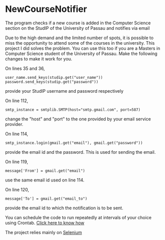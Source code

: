 # NewCourseNotifier
The program checks if a new course is added in the 
Computer Science section on the StudIP of the 
University of Passau and notifies via email


Due to the high demand and the limited number of spots,
 it is possible to miss the opportunity to attend some
  of the courses in the university. This project I did
   solves the problem. You can use this too if 
   you are a Masters in Computer Science student of 
   the University of Passau. Make the following 
   changes to make it work for you.
   
   On lines 35 and 36,
   
    user_name.send_keys(studip.get("user_name")) 
    password.send_keys(studip.get("password"))  
    
   provide your StudIP username and password respectively
   
   On line 112,
   
    smtp_instance = smtplib.SMTP(host="smtp.gmail.com", port=587)
   
   change the "host" and "port" to the one provided 
   by your email service provider.
   
   On line 114,
   
    smtp_instance.login(gmail.get("email"), gmail.get("password"))
   
   provide the email id and the password. This is 
   used for sending the email.
   
   On line 119,
   
    message['From'] = gmail.get("email")
   
   use the same email id used on line 114.
   
   On line 120,
   
    message['To'] = gmail.get("email_to")
   
   provide the email id to which the notification is 
   to be sent.   
   
   You can schedule the code to run repeatedly at 
   intervals of your choice using Crontab. 
   [Click here to know how](http://www.adminschoice.com/crontab-quick-reference)
   
   The project relies mainly on [Selenium](https://github.com/SeleniumHQ)
   
   